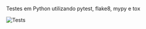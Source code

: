 Testes em Python utilizando pytest, flake8, mypy e tox

![Tests](https://github.com/gabrielld06/python-tests/actions/workflows/tests.yml/badge.svg)